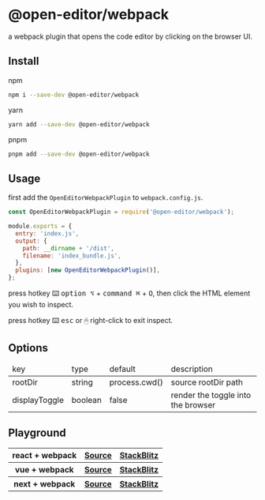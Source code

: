 # @open-editor/webpack

a webpack plugin that opens the code editor by clicking on the browser UI.

## Install

npm

```bash
npm i --save-dev @open-editor/webpack
```

yarn

```bash
yarn add --save-dev @open-editor/webpack
```

pnpm

```bash
pnpm add --save-dev @open-editor/webpack
```

## Usage

first add the `OpenEditorWebpackPlugin` to `webpack.config.js`.

```js
const OpenEditorWebpackPlugin = require('@open-editor/webpack');

module.exports = {
  entry: 'index.js',
  output: {
    path: __dirname + '/dist',
    filename: 'index_bundle.js',
  },
  plugins: [new OpenEditorWebpackPlugin()],
};
```

press hotkey ⌨️ <kbd>option ⌥</kbd> + <kbd>command ⌘</kbd> + <kbd>O</kbd>, then click the HTML element you wish to inspect.

press hotkey ⌨️ <kbd>esc</kbd> or 🖱 right-click to exit inspect.

## Options

<table>
  <thead>
    <tr>
      <td>key</td>
      <td>type</td>
      <td>default</td>
      <td>description</td>
    </tr>
  </thead>
  <tbody>
    <tr>
     <td>rootDir</td>
     <td>string</td>
     <td>process.cwd()</td>
     <td>source rootDir path</td>
    </tr>
    <tr>
     <td>displayToggle</td>
     <td>boolean</td>
     <td>false</td>
     <td>render the toggle into the browser</td>
    </tr>
  </tbody>
</table>

## Playground

<table>
  <tbody>
    <tr>
      <th>react + webpack</th>
      <th>
        <a
          href="https://github.com/zjxxxxxxxxx/open-editor/tree/main/playground/react-webpack"
        >
          Source
        </a>
      </th>
      <th>
        <a
          href="https://stackblitz.com/github/zjxxxxxxxxx/open-editor/tree/main/playground/react-webpack"
        >
          StackBlitz
        </a>
      </th>
    </tr>
    <tr>
      <th>vue + webpack</th>
      <th>
        <a
          href="https://github.com/zjxxxxxxxxx/open-editor/tree/main/playground/vue-webpack"
        >
          Source
        </a>
      </th>
      <th>
        <a
          href="https://stackblitz.com/github/zjxxxxxxxxx/open-editor/tree/main/playground/vue-webpack"
        >
          StackBlitz
        </a>
      </th>
    </tr>
    <tr>
      <th>next + webpack</th>
      <th>
        <a
          href="https://github.com/zjxxxxxxxxx/open-editor/tree/main/playground/next-webpack"
        >
          Source
        </a>
      </th>
      <th>
        <a
          href="https://stackblitz.com/github/zjxxxxxxxxx/open-editor/tree/main/playground/next-webpack"
        >
          StackBlitz
        </a>
      </th>
    </tr>
  </tbody>
</table>
